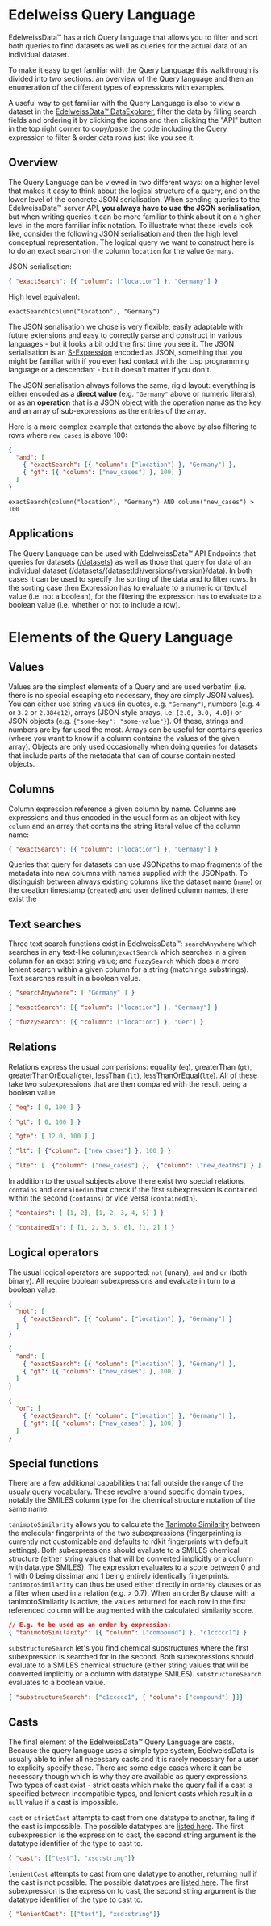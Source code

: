 # Edelweiss Query Language

EdelweissData™ has a rich Query language that allows you to filter and sort both queries to find datasets as well as queries for the actual data of an individual dataset.

To make it easy to get familiar with the Query Language this walkthrough is divided into two sections: an overview of the Query language and then an enumeration of the different types of expressions with examples.

A useful way to get familiar with the Query Language is also to view a dataset in the [EdelweissData™ DataExplorer](https://edelweissdata.com/dataset), filter the data by filling search fields and ordering it by clicking the icons and then clicking the "API" button in the top right corner to copy/paste the code including the Query expression to filter & order data rows just like you see it.

## Overview

The Query Language can be viewed in two different ways: on a higher level that makes it easy to think about the logical structure of a query, and on the lower level of the concrete JSON serialisation. When sending queries to the EdelweissData™ server API, **you always have to use the JSON serialisation**, but when writing queries it can be more familiar to think about it on a higher level in the more familiar infix notation. To illustrate what these levels look like, consider the following JSON serialisation and then the high level conceptual representation. The logical query we want to construct here is to do an exact search on the column `location` for the value `Germany`.

JSON serialisation:
```JSON
{ "exactSearch": [{ "column": ["location"] }, "Germany"] }
```

High level equivalent:
```
exactSearch(column("location"), "Germany")
```

The JSON serialisation we chose is very flexible, easily adaptable with future extensions and easy to correctly parse and construct in various languages - but it looks a bit odd the first time you see it. The JSON serialisation is an [S-Expression](https://en.wikipedia.org/wiki/S-expression) encoded as JSON, something that you might be familiar with if you ever had contact with the Lisp programming language or a descendant - but it doesn't matter if you don't.

The JSON serialisation always follows the same, rigid layout: everything is either encoded as a **direct value** (e.g. `"Germany"` above or numeric literals), or as an **operation** that is a JSON object with the operation name as the key and an array of sub-expressions as the entries of the array.

Here is a more complex example that extends the above by also filtering to rows where `new_cases` is above 100:

```JSON
{
  "and": [
    { "exactSearch": [{ "column": ["location"] }, "Germany"] },
    { "gt": [{ "column": ["new_cases"] }, 100] }
  ]
}
```

```
exactSearch(column("location"), "Germany") AND column("new_cases") > 100
```

## Applications

The Query Language can be used with EdelweissData™ API Endpoints that queries for datasets ([/datasets](https://api.edelweissdata.com/docs/index.html#operations-Published-getPublishedDatasetsViaPost)) as well as those that query for data of an individual dataset ([/datasets/{datasetId}/versions/{version}/data](https://api.edelweissdata.com/docs/index.html#operations-Published-postPublishedDatasetData)). In both cases it can be used to specify the sorting of the data and to filter rows. In the sorting case then Expression has to evaluate to a numeric or textual value (i.e. not a boolean), for the filtering the expression has to evaluate to a boolean value (i.e. whether or not to include a row).

# Elements of the Query Language

## Values

Values are the simplest elements of a Query and are used verbatim (i.e. there is no special escaping etc necessary, they are simply JSON values). You can either use string values (in quotes, e.g. `"Germany"`), numbers (e.g. `4` or `3.2` or `2.384e12`), arrays (JSON style arrays, i.e. `[2.0, 3.0, 4.0]`) or JSON objects (e.g. `{"some-key": "some-value"}`). Of these, strings and numbers are by far used the most. Arrays can be useful for contains queries (where you want to know if a column contains the values of the given array). Objects are only used occasionally when doing queries for datasets that include parts of the metadata that can of course contain nested objects.

## Columns

Column expression reference a given column by name. Columns are expressions and thus encoded in the usual form as an object with key `column` and an array that contains the string literal value of the column name:

```JSON
{ "exactSearch": [{ "column": ["location"] }, "Germany"] }
```

Queries that query for datasets can use JSONpaths to map fragments of the metadata into new columns with names supplied with the JSONpath. To distinguish between always existing columns like the dataset name (`name`) or the creation timestamp (`created`) and user defined column names, there exist the

## Text searches

Three text search functions exist in EdelweissData™: `searchAnywhere` which searches in any text-like column;`exactSearch` which searches in a given column for an exact string value; and `fuzzySearch` which does a more lenient search within a given column for a string (matchings substrings). Text searches result in a boolean value.

```JSON
{ "searchAnywhere": [ "Germany" ] }
```

```JSON
{ "exactSearch": [{ "column": ["location"] }, "Germany"] }
```

```JSON
{ "fuzzySearch": [{ "column": ["location"] }, "Ger"] }
```

## Relations

Relations express the usual comparisions: equality (`eq`), greaterThan (`gt`), greaterThanOrEqual(`gte`), lessThan (`lt`), lessThanOrEqual(`lte`). All of these take two subexpressions that are then compared with the result being a boolean value.

```JSON
{ "eq": [ 0, 100 ] }
```

```JSON
{ "gt": [ 0, 100 ] }
```

```JSON
{ "gte": [ 12.0, 100 ] }
```

```JSON
{ "lt": [ {"column": ["new_cases"] }, 100 ] }
```

```JSON
{ "lte": [  {"column": ["new_cases"] },  {"column": ["new_deaths"] } ] }
```

In addition to the usual subjects above there exist two special relations, `contains` and `containedIn` that check if the first subexpression is contained within the second (`contains`) or vice versa (`containedIn`).

```JSON
{ "contains": [ [1, 2], [1, 2, 3, 4, 5] ] }
```

```JSON
{ "containedIn": [ [1, 2, 3, 5, 6], [1, 2] ] }
```

## Logical operators

The usual logical operators are supported: `not` (unary), `and` and `or` (both binary). All require boolean subexpressions and evaluate in turn to a boolean value.

```JSON
{
  "not": [
    { "exactSearch": [{ "column": ["location"] }, "Germany"] }
  ]
}
```

```JSON
{
  "and": [
    { "exactSearch": [{ "column": ["location"] }, "Germany"] },
    { "gt": [{ "column": ["new_cases"] }, 100] }
  ]
}
```

```JSON
{
  "or": [
    { "exactSearch": [{ "column": ["location"] }, "Germany"] },
    { "gt": [{ "column": ["new_cases"] }, 100] }
  ]
}
```


## Special functions

There are a few additional capabilities that fall outside the range of the usualy query vocabulary. These revolve around specific domain types, notably the SMILES column type for the chemical structure notation of the same name.

`tanimotoSimilarity` allows you to calculate the [Tanimoto Similarity](https://en.wikipedia.org/wiki/Jaccard_index#Tanimoto_similarity_and_distance) between the molecular fingerprints of the two subexpressions (fingerprinting is currently not customizable and defaults to rdkit fingerprints with default settings). Both subexpressions should evaluate to a SMILES chemical structure (either string values that will be converted implicitly or a column with datatype SMILES). The expression evaluates to a score between 0 and 1 with 0 being dissimar and 1 being entirely identically fingerprints. `tanimotoSimilarity` can thus be used either directly in `orderBy` clauses or as a filter when used in a relation (e.g. > 0.7). When an orderBy clause with a tanimotoSimilarity is active, the values returned for each row in the first referenced column will be augmented with the calculated similarity score.

```JSON
// E.g. to be used as an order by expression:
{ "tanimotoSimilarity": [{ "column": ["compound"] }, "c1ccccc1"] }
```

`substructureSearch` let's you find chemical substructures where the first subexpression is searched for in the second. Both subexpressions should evaluate to a SMILES chemical structure (either string values that will be converted implicitly or a column with datatype SMILES). `substructureSearch` evaluates to a boolean value.

```JSON
{ "substructureSearch": ["c1ccccc1", { "column": ["compound"] }]}
```

## Casts

The final element of the EdelweissData™ Query Language are casts. Because the query language uses a simple type system, EdelweissData is usually able to infer all necessary casts and it is rarely necessary for a user to explicity specify these. There are some edge cases where it can be necessary though which is why they are available as query expressions. Two types of cast exist - strict casts which make the query fail if a cast is specified between incompatible types, and lenient casts which result in a `null` value if a cast is impossible.

`cast` or `strictCast` attempts to cast from one datatype to another, failing if the cast is impossible. The possible datatypes are [listed here](create-publish.md#upload-the-schema). The first subexpression is the expression to cast, the second string argument is the datatype identifier of the type to cast to.

```JSON
{ "cast": [["test"], "xsd:string"]}
```

`lenientCast` attempts to cast from one datatype to another, returning null if the cast is not possible. The possible datatypes are [listed here](create-publish.md#upload-the-schema). The first subexpression is the expression to cast, the second string argument is the datatype identifier of the type to cast to.

```JSON
{ "lenientCast": [["test"], "xsd:string"]}
```